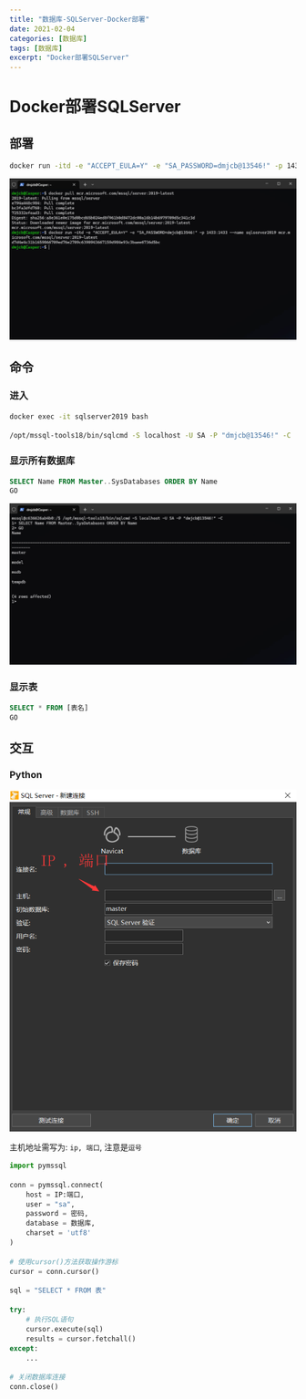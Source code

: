 ```yaml
---
title: "数据库-SQLServer-Docker部署"
date: 2021-02-04
categories: [数据库]
tags: [数据库]
excerpt: "Docker部署SQLServer"
---
```


# Docker部署SQLServer

## 部署

```sh
docker run -itd -e "ACCEPT_EULA=Y" -e "SA_PASSWORD=dmjcb@13546!" -p 1433:1433 --name sqlserver2019 mcr.microsoft.com/mssql/server:2019-latest
```

![](/assets/SelfImgur/20241026_135104.jpg)

## 命令

### 进入

```sh
docker exec -it sqlserver2019 bash

/opt/mssql-tools18/bin/sqlcmd -S localhost -U SA -P "dmjcb@13546!" -C
```

### 显示所有数据库

```sql
SELECT Name FROM Master..SysDatabases ORDER BY Name
GO
```

![](/assets/SelfImgur/20241026_135742.jpg)

### 显示表

```sql
SELECT * FROM [表名]
GO
```

## 交互

### Python


![](/assets/SelfImgur/20201012105710.png)

主机地址需写为: `ip, 端口`, 注意是`逗号`

```py
import pymssql

conn = pymssql.connect(
    host = IP:端口,
    user = "sa",
    password = 密码,
    database = 数据库,
    charset = 'utf8'
)

# 使用cursor()方法获取操作游标
cursor = conn.cursor()

sql = "SELECT * FROM 表"

try:
    # 执行SQL语句
    cursor.execute(sql)
    results = cursor.fetchall()
except:
    ...

# 关闭数据库连接
conn.close()
```